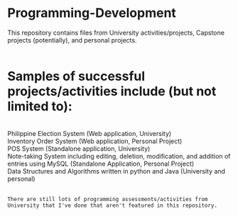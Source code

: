 # Programming-Development
This repository contains files from University activities/projects, Capstone projects (potentially), and personal projects. <br><br>

<h1> Samples of successful projects/activities include (but not limited to): </h1> <br>
    Philippine Election System (Web application, University) <br>
    Inventory Order System (Web application, Personal Project) <br>
    POS System (Standalone application, University) <br>
    Note-taking System including editing, deletion, modification, and addition of entries using MySQL (Standalone Application, Personal Project) <br>
    Data Structures and Algorithms written in python and Java (University and personal) <Br> <br>

    There are still lots of programming assessments/activities from University that I've done that aren't featured in this repository.


